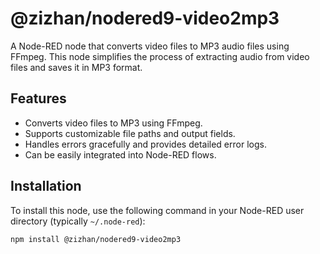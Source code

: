 # @zizhan/nodered9-video2mp3

A Node-RED node that converts video files to MP3 audio files using FFmpeg. This node simplifies the process of extracting audio from video files and saves it in MP3 format.

## Features

- Converts video files to MP3 using FFmpeg.
- Supports customizable file paths and output fields.
- Handles errors gracefully and provides detailed error logs.
- Can be easily integrated into Node-RED flows.

## Installation

To install this node, use the following command in your Node-RED user directory (typically `~/.node-red`):

```bash
npm install @zizhan/nodered9-video2mp3
